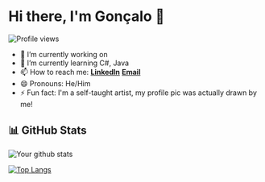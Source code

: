 # Hi there, I'm Gonçalo 👋

![Profile views](https://gpvc.arturio.dev/Cgoncalogoulao)

- 🔭 I’m currently working on 
- 🌱 I’m currently learning C#, Java
- 📫 How to reach me: **[Linkedln]**    **[Email]**
- 😄 Pronouns: He/Him
- ⚡ Fun fact: I'm a self-taught artist, my profile pic was actually drawn by me!

## 📊 GitHub Stats

![Your github stats](https://github-readme-stats.vercel.app/api?username=goncalogoulao&show_icons=true&theme=tokyonight)

[![Top Langs](https://github-readme-stats.vercel.app/api/top-langs/?username=goncalogoulao&theme=tokyonight&layout=compact)](https://github.com/anuraghazra/github-readme-stats)

[Linkedln]:https://www.linkedin.com/in/gon%C3%A7alo-goul%C3%A3o-49b509252/
[Email]:goncalogoulao@tecnico.ulisboa.pt
